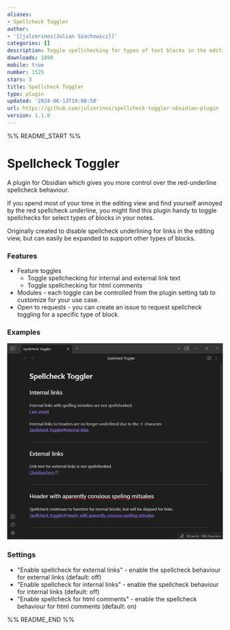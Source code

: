 ```yaml
---
aliases:
- Spellcheck Toggler
author:
- '[[julzerinos|Julian Szachowicz]]'
categories: []
description: Toggle spellchecking for types of text blocks in the editing view.
downloads: 1890
mobile: true
number: 1525
stars: 3
title: Spellcheck Toggler
type: plugin
updated: '2024-06-13T19:08:58'
url: https://github.com/julzerinos/spellcheck-toggler-obsidian-plugin
version: 1.1.0
---
```


%% README_START %%

# Spellcheck Toggler

A plugin for Obsidian which gives you more control over the red-underline spellcheck behaviour.

If you spend most of your time in the editing view and find yourself annoyed by the red spellcheck underline, you might find this plugin handy to toggle spellchecks for select types of blocks in your notes.

Originally created to disable spellcheck underlining for links in the editing view, but can easily be expanded to support other types of blocks.

### Features

- Feature toggles
    - Toggle spellchecking for internal and external link text
    - Toggle spellchecking for html comments
- Modules - each toggle can be controlled from the plugin setting tab to customize for your use case.
- Open to requests - you can create an issue to request spellcheck toggling for a specific type of block.

### Examples

![](https://github.com/julzerinos/spellcheck-toggler-obsidian-plugin/blob/assets/example1.png?raw=true)


### Settings

- "Enable spellcheck for external links" - enable the spellcheck behaviour for external links (default: off)
- "Enable spellcheck for internal links" - enable the spellcheck behaviour for internal links (default: off)
- "Enable spellcheck for html comments" - enable the spellcheck behaviour for html comments (default: on)


%% README_END %%
